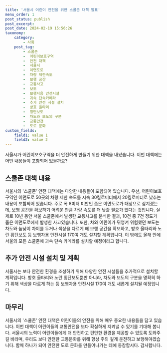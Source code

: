 ```yaml
---
title: '서울시 어린이 안전을 위한 스쿨존 대책 발표'
menu_order: 1
post_status: publish
post_excerpt: 
post_date: 2024-02-19 15:56:26
taxonomy:
    category:
        - 사회
    post_tag:
        - 스쿨존
        -  어린이보호구역
        -  안전 대책
        -  서울시
        -  이면도로
        -  차량 제한속도
        -  보행 공간
        -  교통사고
        -  보도
        -  보행자용 안전시설
        -  과속 단속카메라
        -  추가 안전 시설 설치
        -  방호 울타리
        -  횡단보도
        -  차도와 보도의 구분
        -  교통안전
        -  도로 문화
custom_fields:
    field1: value 1
    field2: value 2
---
```


서울시가 어린이보호구역을 더 안전하게 만들기 위한 대책을 내놨습니다. 이번 대책에는 어떤 내용들이 포함되어 있을까요?
## 스쿨존 대책 내용
서울시의 '스쿨존' 안전 대책에는 다양한 내용들이 포함되어 있습니다. 우선, 어린이보호구역인 이면도로 50곳의 차량 제한 속도를 시속 30킬로미터에서 20킬로미터로 낮추는 내용이 포함되어 있습니다. 주로 폭 8미터 미만인 좁은 이면도로가 대상으로 삼겨졌는데, 보행 공간을 확보하기 어려운 만큼 차량 속도를 더 낮출 필요가 있다는 것입니다.
실제로 10년 동안 서울 스쿨존에서 발생한 교통사고를 분석한 결과, 10건 중 7건 정도가 좁은 이면도로에서 발생한 사고였습니다. 또한, 차와 어린이가 뒤엉켜 위험했던 보도는 차도와 높낮이 차이를 두거나 색상을 다르게 해 보행 공간을 확보하고, 방호 울타리와 노란 횡단보도 등 보행자용 안전시설 170여 개도 설치할 계획입니다.
이 밖에도 올해 안에 서울의 모든 스쿨존에 과속 단속 카메라를 설치할 예정이라고 합니다.
## 추가 안전 시설 설치 및 계획
서울시는 보다 안전한 환경을 조성하기 위해 다양한 안전 시설들을 추가적으로 설치할 계획입니다. 방호 울타리와 노란 횡단보도뿐만 아니라, 차도와 보도의 구분을 명확히 하기 위해 색상을 다르게 하는 등 보행자용 안전시설 170여 개도 새롭게 설치될 예정입니다.
## 마무리
서울시의 '스쿨존' 안전 대책은 어린이들의 안전을 위해 매우 중요한 내용들을 담고 있습니다. 이번 대책이 어린이들의 교통안전을 보다 확실하게 지켜낼 수 있기를 기대해 봅니다. 서울시의 노력이 어린이들에게 더 안전하고 편안한 환경을 제공할 수 있도록 도와주길 바라며, 우리도 보다 안전한 교통문화를 위해 항상 주의 깊게 운전하고 보행해야겠습니다. 함께 하나가 되어 안전한 도로 문화를 만들어나가는 데에 동참합시다. 감사합니다.
